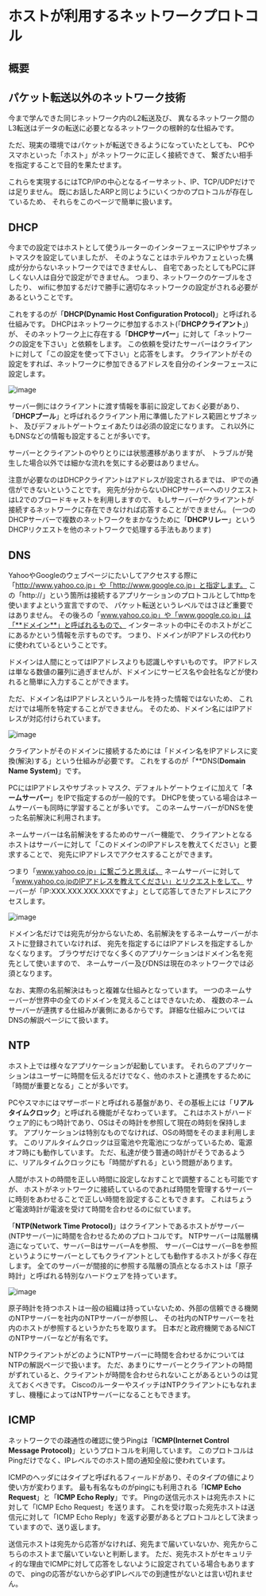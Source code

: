 # ホストが利用するネットワークプロトコル

## 概要


## パケット転送以外のネットワーク技術

今まで学んできた同じネットワーク内のL2転送及び、
異なるネットワーク間のL3転送はデータの転送に必要となるネットワークの根幹的な仕組みです。

ただ、現実の環境ではパケットが転送できるようになっていたとしても、
PCやスマホといった「ホスト」がネットワークに正しく接続できて、
繋ぎたい相手を指定することで目的を果たせます。

これらを実現するにはTCP/IPの中心となるイーサネット、IP、TCP/UDPだけでは足りません。
既にお話したARPと同じようにいくつかのプロトコルが存在しているため、
それらをこのページで簡単に扱います。

## DHCP

今までの設定ではホストとして使うルーターのインターフェースにIPやサブネットマスクを設定していましたが、
そのようなことはホテルやカフェといった構成が分からないネットワークではできませんし、
自宅であったとしてもPCに詳しくない人は自分で設定ができません。
つまり、ネットワークのケーブルをさしたり、
wifiに参加するだけで勝手に適切なネットワークの設定がされる必要があるということです。

これをするのが「**DHCP(Dynamic Host Configuration Protocol)**」と呼ばれる仕組みです。
DHCPはネットワークに参加するホスト(「**DHCPクライアント**」)が、
そのネットワーク上に存在する「**DHCPサーバー**」に対して「ネットワークの設定を下さい」と依頼をします。
この依頼を受けたサーバーはクライアントに対して「この設定を使って下さい」と応答をします。
クライアントがその設定をすれば、ネットワークに参加できるアドレスを自分のインターフェースに設定します。

![image](./0025_image/01.png)

サーバー側にはクライアントに渡す情報を事前に設定しておく必要があり、
「**DHCPプール**」と呼ばれるクライアント用に準備したアドレス範囲とサブネット、
及びデフォルトゲートウェイあたりは必須の設定になります。
これ以外にもDNSなどの情報も設定することが多いです。

サーバーとクライアントのやりとりには状態遷移がありますが、
トラブルが発生した場合以外では細かな流れを気にする必要はありません。

注意が必要なのはDHCPクライアントはアドレスが設定されるまでは、
IPでの通信ができないということです。
宛先が分からないDHCPサーバーへのリクエストはL2でのブロードキャストを利用しますので、
もしサーバーがクライアントが接続するネットワークに存在できなければ応答することができません。
(一つのDHCPサーバーで複数のネットワークをまかなうために「**DHCPリレー**」というDHCPリクエストを他のネットワークで処理する手法もあります)

## DNS

YahooやGoogleのウェブページにたいしてアクセスする際に「http://www.yahoo.co.jp」や「http://www.google.co.jp」と指定します。
この「http://」という箇所は接続するアプリケーションのプロトコルとしてhttpを使いますよという宣言ですので、
パケット転送というレベルではさほど重要ではありません。
その後ろの「www.yahoo.co.jp」や「www.google.co.jp」は「**ドメイン**」と呼ばれるもので、
インターネットの中にそのホストがどこにあるかという情報を示すものです。
つまり、ドメインがIPアドレスの代わりに使われているということです。

ドメインは人間にとってはIPアドレスよりも認識しやすいものです。
IPアドレスは単なる数値の羅列に過ぎませんが、ドメインにサービス名や会社名などが使われると簡単に入力することができます。

ただ、ドメイン名はIPアドレスというルールを持った情報ではないため、
これだけでは場所を特定することができません。
そのため、ドメイン名にはIPアドレスが対応付けられています。

![image](./0025_image/01.png)

クライアントがそのドメインに接続するためには「ドメイン名をIPアドレスに変換(解決)する」という仕組みが必要です。
これをするのが「**DNS(**Domain Name System)**」です。

PCにはIPアドレスやサブネットマスク、デフォルトゲートウェイに加えて「**ネームサーバー**」をIPで指定するのが一般的です。
DHCPを使っている場合はネームサーバーも同時に学習することが多いです。
このネームサーバーがDNSを使った名前解決に利用されます。

ネームサーバーは名前解決をするためのサーバー機能で、
クライアントとなるホストはサーバーに対して「このドメインのIPアドレスを教えてください」と要求することで、
宛先にIPアドレスでアクセスすることができます。

つまり「www.yahoo.co.jp」に繋ごうと思えば、
ネームサーバーに対して「www.yahoo.co.jpのIPアドレスを教えてください」とリクエストをして、
サーバーが「IP:XXX.XXX.XXX.XXXですよ」として応答してきたアドレスにアクセスします。

![image](./0025_image/01.png)

ドメイン名だけでは宛先が分からないため、名前解決をするネームサーバーがホストに登録されていなければ、
宛先を指定するにはIPアドレスを指定するしかなくなります。
ブラウザだけでなく多くのアプリケーションはドメイン名を宛先として使いますので、
ネームサーバー及びDNSは現在のネットワークでは必須となります。

なお、実際の名前解決はもっと複雑な仕組みとなっています。
一つのネームサーバーが世界中の全てのドメインを覚えることはできないため、
複数のネームサーバーが連携する仕組みが裏側にあるからです。
詳細な仕組みについてはDNSの解説ページにて扱います。


## NTP

ホスト上では様々なアプリケーションが起動しています。
それらのアプリケーションはユーザーに時間を伝えるだけでなく、他のホストと連携をするために「時間が重要となる」ことが多いです。

PCやスマホにはマザーボードと呼ばれる基盤があり、その基板上には「**リアルタイムクロック**」と呼ばれる機能がそなわっています。
これはホストがハードウェア的にもつ時計であり、OSはその時計を参照して現在の時刻を保持します。
アプリケーションは特別なものでなければ、OSの時間をそのまま利用します。
このリアルタイムクロックは豆電池や充電池につながっているため、電源オフ時にも動作しています。
ただ、私達が使う普通の時計がそうであるように、リアルタイムクロックにも「時間がずれる」という問題があります。

人間がホストの時間を正しい時間に設定しなおすことで調整することも可能ですが、
ホストがネットワークに接続しているのであれば時間を管理するサーバーに時刻をあわせることで正しい時間を設定することもできます。
これはちょうど電波時計が電波を受けて時間を合わせるのに似ています。

「**NTP(Network Time Protocol)**」はクライアントであるホストがサーバー(NTPサーバー)に時間を合わせるためのプロトコルです。
NTPサーバーは階層構造になっていて、サーバーBはサーバーAを参照、
サーバーCはサーバーBを参照というようにサーバーとしてもクライアントとしても動作するホストが多く存在します。
全てのサーバーが間接的に参照する階層の頂点となるホストは「原子時計」と呼ばれる特別なハードウェアを持っています。

![image](./0025_image/01.png)

原子時計を持つホストは一般の組織は持っていないため、外部の信頼できる機関のNTPサーバーを社内のNTPサーバーが参照し、
その社内のNTPサーバーを社内のホストが参照するというかたちを取ります。
日本だと政府機関であるNICTのNTPサーバーなどが有名です。

NTPクライアントがどのようにNTPサーバーに時間を合わせるかについてはNTPの解説ページで扱います。
ただ、あまりにサーバーとクライアントの時間がずれていると、クライアントが時間を合わせられないことがあるというのは覚えておくべきです。
CiscoのルーターやスイッチはNTPクライアントにもなれますし、機種によってはNTPサーバーになることもできます。


## ICMP

ネットワークでの疎通性の確認に使うPingは「**ICMP(Internet Control Message Protocol)**」というプロトコルを利用しています。
このプロトコルはPingだけでなく、IPレベルでのホスト間の通知全般に使われています。

ICMPのヘッダにはタイプと呼ばれるフィールドがあり、そのタイプの値により使い方が変わります。
最も有名なものがpingにも利用される「**ICMP Echo Request**」と「**ICMP Echo Reply**」です。
Pingの送信元ホストは宛先ホストに対して「ICMP Echo Request」を送ります。
これを受け取った宛先ホストは送信元に対して「ICMP Echo Reply」を返す必要があるとプロトコルとして決まっていますので、送り返します。

送信元ホストは宛先から応答がなければ、宛先まで届いていないか、宛先からこちらのホストまで届いていないと判断します。
ただ、宛先ホストがセキュリティ的な理由でICMPに対して応答をしないように設定されている場合もありますので、
pingの応答がないから必ずIPレベルでの到達性がないとは言い切れません。

